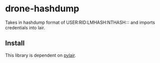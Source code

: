 # drone-hashdump

Takes in hashdump format of USER:RID:LMHASH:NTHASH::: and imports credentials into lair.

## Install
This library is dependent on [pylair](https://github.com/lair-framework/pylair).
